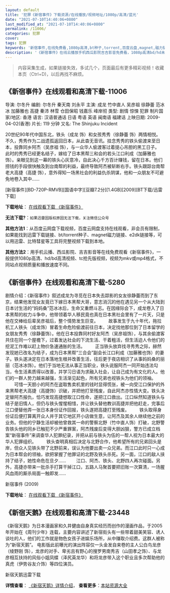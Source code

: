 ```yaml
---
layout: default
title: '犯罪《新宿事件》下载资源/在线播放/视频地址/1080p/高清/蓝光'
date: "2021-07-10T14:40:06+0800"
last_modified_at: "2021-07-10T14:40:06+0800"
permalink: /11006/
categories: 犯罪
cover:
tags: 犯罪
keywords: '新宿事件,在线免费看,1080p高清,bt种子,torrent,百度云盘,magnet,磁力链,迅雷下载资源'
description: '《新宿事件》在线云播放手机西瓜影院吉吉影音免费看，1080p高清bd/hd未删减完整版和tc抢先枪版，mkv/mp4格式，附带bt/torrent种子、magnet/磁力链、百度云盘、网盘资源迅雷下载链接'
---
```


>内容采集生成，如果链接失效，多试几个，页面最后有更多精彩视频！收藏本页（Ctrl+D)，以后再找不麻烦。


## 《新宿事件》在线观看和高清下载-11006

导演: 尔冬升 编剧: 尔冬升 秦天南 刘永平 主演: 成龙 竹中直人 吴彦祖 徐静蕾 范冰冰 加藤雅也 高捷 秦沛 林雪 仓田保昭 钱嘉乐 峰岸彻 类型: 剧情 惊悚 犯罪 制片国家/地区: 香港 语言: 汉语普通话 日语 粤语 英语 闽南语 福建话 上映日期: 2009-04-02(香港) 片长: 119 分钟 又名: The Shinjuku Incident

20世纪90年代中国东北，铁头（成龙 饰）和女孩秀秀（徐静蕾 饰）两情相悦。不久，秀秀作为二战遗孤返回日本，从此杳无音讯。挂念秀秀的铁头偷渡来至日本，投靠同乡阿杰（吴彦祖 饰），与一众华人偷渡客过着提心吊胆的黑工日子。 此时的秀秀已经更名结子，嫁给了日本黑帮三和会的若头江口利成（加藤雅也 饰）。亲眼见到这一幕的铁头心灰意冷，自此决心千方百计赚钱，留在日本。他们捞钱的手段很快触及到台南帮的利益，最终导致阿杰被斩断右手。铁头跟踪台南帮老大高捷（高捷 饰），意外得知一场黑社会的利益仇杀阴谋，他和一众朋友不可避免地卷入其中……


[新宿事件][BD-720P-RMVB][国语中字][豆瓣7.2分][1.4GB][2009][BT下载/迅雷下载]

**下载地址**： [在线观看下载 《新宿事件》](https://www.btdx8.com/torrent/shinjuku_incident_2009.html) 


**无法下载?**：`如果迅雷因版权原因无法下载，关注微信公众号 `

**其他方法1**：从百度云网盘下载视频，百度云网盘支持在线观看，非会员有限制，如果能找到迅雷下载链接、bt/torrent种子、magnet磁力链接、e2dk链接等，可以用迅雷、比特彗星等工具将完整视频下载到本地。

**其他方法2**：用手机云播、西瓜影院、吉吉影音等在线免费观看《新宿事件》，一般提供1080p高清、hd/bd高清视频、tc抢先版视频，视频为mkv或mp4格式，不同站点视频质量和播放速度不同。


## 《新宿事件》在线观看和高清下载-5280

剧情介绍：《新宿事件》叙述成龙为寻觅在日本失去踪影的女友徐静蕾而到了东京，结果他发现女友竟已下嫁日本黑帮大哥，意志消沉的他在遇见另一个从大陆到日本讨生活的“妈妈桑”范冰冰后，生命又重燃斗志。在因缘际会下，成龙卷入了日本黑帮的权力斗争中，他带领着华人移民竟也真在日本黑社会里有了一片天，只是他在交棒给后辈吴彦祖后，整个情势发生巨变。 　　故事发生于九十年代，拖拉机工人铁头（成龙饰）冒着生命危险偷渡前往日本，决定找他那位到了日本留学的女朋友秀秀（徐静蕾饰）。他在日本投靠同村好友阿杰（吴彦祖饰），与其余偷渡客共住在同一个屋檐下，过着发达社会的下流生活、干着粗活，但生活迫人令他们的挖泥工作难以赶上物价急速通胀的生活。 　　正当铁头放弃找寻秀秀之际，赫然发现她已改名为结子，成为日本黑帮“三合会”副会长江口利成（加藤雅也饰）的妻子。铁头遂决定在日本落地生根并改善生活，往后更于夜店相识了从事妈妈桑的丽丽（范冰冰饰）。他们于当地无法从事正当职业，铁头说服阿杰一同开始违法勾当，令生活素质得以改善，并学习日语为求融入社会，让自己成为有文化的人。他们的一群人势力越来越强，生活渐见起色，所有兄弟也视铁头为他们的领袖。 　　可惜一天胆小的阿杰在盗取售卖机里的钱时显得慌张，被一向受江口保护的外来黑帮老大高捷（高捷饰）识破，并把他打至残废，自此阿杰亦性情大变。铁头决定替阿杰报仇，恰巧发现高捷想取江口性命，遂把江口救出。江口纵然知道铁头与结子是旧情人，但仍与铁头惺惺相惜，并让铁头替他教训高捷并把他赶走，完事后江口便替他弄一张日本身份证作回报，铁头遂把高捷打至残废。 　　铁头取得身份证后便打算离开众人并于其它地区开小店做生意，让阿杰及其余人继续他之前的业务。但他的宁静生活却被他曾救其一命的警察北野（竹中直人饰）打破，北野警告铁头他的同乡已触犯不少严重罪案，阿杰残废后变得大胆凶狠，警方已成立档案“新宿事件”来调查华人犯罪纪录，并把从前与铁头为伍的一帮人视为日本最大的华人犯罪组织。 　　铁头查明真相后决定与北野合作，他希望所有的兄弟回头是岸，但众人见铁头带了北野前来，误认为他要出卖一众兄弟。而江口此时只一心成为日本帮会的领袖，欲把掌握了他罪证的北野及铁头杀死。另一面，江口的敌人挟持了结子，她性命危在旦夕…… 　　江口、阿杰、铁头、北野四人再次碰面。另外，高捷亦带来一批杀手打算干掉江口，五路人马聚首要把旧账一次算清，一场腥风血雨的厮杀局面一触即发……


新宿事件 (2009)

**下载地址**： [在线观看下载 《新宿事件》](https://www.btbtdy.me/btdy/dy7442.html) 


## 《新宿天鹅》在线观看和高清下载-23448

《新宿天鹅》为日本漫画家和久井健由自身真实经历而创作的漫画作品，于2005年开始在《周刊少年》连载，主要内容讲述了新宿街头有一些带着甜美笑容、诱人谈吐的人，他们的工作就是物色女孩子进娱乐场所，从中赚取介绍费。这群人被称为&ldquo;新宿天鹅”。 电影版此前曝光的演出阵容仅一头金发自来卷的主人公白鸟龙彦（绫野刚 饰），龙彦的对手、卑劣且有野心的搜罗男南秀吉（山田孝之饰）、与龙彦相互扶持的风俗小姐凤蝶（泽尻英龙华）和将龙彦带入这个职业且多次帮助他的真虎（伊势谷友介饰）等四位演员。<!---剧情end--->


新宿天鹅迅雷下载

**详情查看**： [《新宿天鹅》详情介绍](/movie/23448/)， **查看更多**：[本站资源大全](/movie/t/all/)

